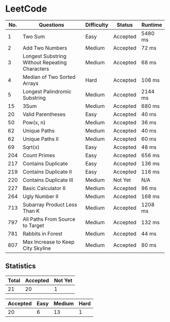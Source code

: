# LeetCode

No. | Questions | Difficulty | Status | Runtime
----|------------------------------------------------|--------|----------|--------
1   | Two Sum                                        | Easy   | Accepted | 5480 ms
2   | Add Two Numbers                                | Medium | Accepted | 72 ms
3   | Longest Substring Without Repeating Characters | Medium | Accepted | 68 ms
4   | Median of Two Sorted Arrays                    | Hard   | Accepted | 108 ms
5   | Longest Palindromic Substring                  | Medium | Accepted | 2144 ms
15  | 3Sum                                           | Medium | Accepted | 680 ms
20  | Valid Parentheses                              | Easy   | Accepted | 40 ms
50  | Pow(x, n)                                      | Medium | Accepted | 36 ms
62  | Unique Paths                                   | Medium | Accepted | 40 ms
62  | Unique Paths II                                | Medium | Accepted | 60 ms
69  | Sqrt(x)                                        | Easy   | Accepted | 48 ms
204 | Count Primes                                   | Easy   | Accepted | 656 ms
217 | Contains Duplicate                             | Easy   | Accepted | 136 ms
219 | Contains Duplicate II                          | Easy   | Accepted | 116 ms
220 | Contains Duplicate III                         | Medium | Not Yet  | N/A
227 | Basic Calculator II                            | Medium | Accepted | 96 ms
264 | Ugly Number II                                 | Medium | Accepted | 168 ms
713 | Subarray Product Less Than K                   | Medium | Accepted | 1208 ms
797 | All Paths From Source to Target                | Medium | Accepted | 132 ms
781 | Rabbits in Forest                              | Medium | Accepted | 44 ms
807 | Max Increase to Keep City Skyline              | Medium | Accepted | 80 ms

## Statistics

Total | Accepted | Not Yet
------|----------|--------
21    | 20       | 1

Accepted | Easy | Medium | Hard
---------|------|--------|-----
20       | 6    | 13     | 1
